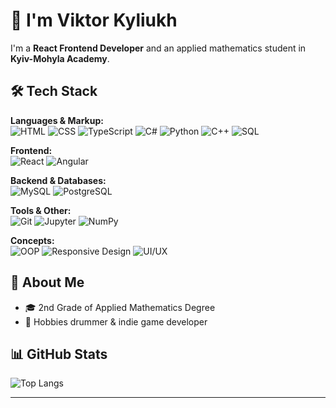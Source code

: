 # 👋 I'm Viktor Kyliukh

I'm a **React Frontend Developer** and an applied mathematics student in **Kyiv-Mohyla Academy**.

## 🛠️ Tech Stack

**Languages & Markup:**  
![HTML](https://img.shields.io/badge/HTML-E34F26?style=flat-square&logo=html5&logoColor=white)
![CSS](https://img.shields.io/badge/CSS-1572B6?style=flat-square&logo=css3&logoColor=white)
![TypeScript](https://img.shields.io/badge/TypeScript-3178C6?style=flat-square&logo=typescript&logoColor=white)
![C#](https://img.shields.io/badge/C%23-239120?style=flat-square&logo=c-sharp&logoColor=white)
![Python](https://img.shields.io/badge/Python-3776AB?style=flat-square&logo=python&logoColor=white)
![C++](https://img.shields.io/badge/C++-00599C?style=flat-square&logo=c%2B%2B&logoColor=white)
![SQL](https://img.shields.io/badge/SQL-4479A1?style=flat-square&logo=sqlite&logoColor=white)

**Frontend:**  
![React](https://img.shields.io/badge/React-61DAFB?style=flat-square&logo=react&logoColor=black)
![Angular](https://img.shields.io/badge/Angular-DD0031?style=flat-square&logo=angular&logoColor=white)

**Backend & Databases:**  
![MySQL](https://img.shields.io/badge/MySQL-4479A1?style=flat-square&logo=mysql&logoColor=white)
![PostgreSQL](https://img.shields.io/badge/PostgreSQL-336791?style=flat-square&logo=postgresql&logoColor=white)

**Tools & Other:**  
![Git](https://img.shields.io/badge/Git-F05032?style=flat-square&logo=git&logoColor=white)
![Jupyter](https://img.shields.io/badge/Jupyter-F37626?style=flat-square&logo=jupyter&logoColor=white)
![NumPy](https://img.shields.io/badge/NumPy-013243?style=flat-square&logo=numpy&logoColor=white)

**Concepts:**  
![OOP](https://img.shields.io/badge/OOP-Programming-blue?style=flat-square)
![Responsive Design](https://img.shields.io/badge/Responsive--Design-4285F4?style=flat-square&logo=googlechrome&logoColor=white)
![UI/UX](https://img.shields.io/badge/UI%2FUX-Design-FF4088?style=flat-square&logo=figma&logoColor=white)

## 🚀 About Me

- 🎓 2nd Grade of Applied Mathematics Degree  
- 🥁 Hobbies drummer & indie game developer  

## 📊 GitHub Stats

![Top Langs](https://github-readme-stats.vercel.app/api/top-langs/?username=vkyl&layout=compact&theme=default)

---
